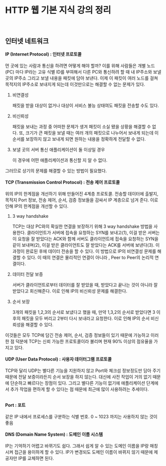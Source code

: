 # HTTP 웹 기본 지식 강의 정리
<br>

## 인터넷 네트워크

**IP (Internet Protocol) : 인터넷 프로토콜**
<br><br>
먼 곳에 있는 사람과 통신을 하려면 어떻게 해야 할까? 이를 위해 사람들은 개별 노드 (PC) 마다 IP라는 고유 식별 ID를 부여해서 다른 PC와 통신하려 할 때 내 IP주소와 보낼 곳의 IP주소 그리고 보낼 내용을 패킷에 담아 보낸다. 이제 이 패킷이 여러 노드를 걸쳐 목적지의 IP주소로 보내지게 되는데 이것만으로는 해결할 수 없는 문제가 있다. 

1. 비연결성 
    
    패킷을 받을 대상이 없거나 대상이 서비스 불능 상태여도 패킷을 전송할 수도 있다.
    

1. 비신뢰성
    
    패킷을 보내는 과정 중 어떠한 문제가 생겨 패킷이 소실 됐을 상황을 해결할 수 없다. 또, 크기가 큰 패킷을 보낼 때는 여러 개의 패킷으로 나누어서 보내게 되는데 이 순서를 보장하지 않고 보내게 되면 원하는 내용을 정확하게 전달할 수 없다.
    

1. 보낼 곳의 서버 통신 애플리케이션이 둘 이상일 경우
    
    이 경우에 어떤 애플리케이션과 통신할 지 알 수 없다.

그러므로 상기의 문제를 해결할 수 있는 방법이 필요했다.
<br><br>
**TCP (Transmission Control Protocol) : 전송 제어 프로토콜**
<br><br>
위의 IP의 한계점을 개선하기 위해 만들어진 4계층 프로토콜. 전송할 데이터에 출발지, 목적지 Port 정보, 전송 제어, 순서, 검증 정보들을 감싸서 IP 계층으로 넘겨 준다. 이로 인해 IP의 한계점을 개선할 수 있다.

1. 3 way handshake
    
    TCP는 대상 PC와의 확실한 연결을 보장하기 위해 3 way handshake 방법을 사용한다. 클라이언트가 서버에 접속을 요청하는 SYN를 보내고(1), 이걸 받은 서버는 이 요청을 잘 받았다는 ACK와 함께 서버도 클라이언트에 접속을 요청하는 SYN을 같이 보내며(2), 이걸 받은 클라이언트도 잘 받았다는 ACK를 서버에 보낸다(3). 이 과정이 완료된 후에 데이터 전송을 할 수 있다. 이 방법으로 IP의 비연결성 문제를 해결할 수 있다. 이 때의 연결은 물리적인 연결이 아니라 , Peer to Peer의 논리적 연결이다.
    
2. 데이터 전달 보증
    
    서버가 클라이언트로부터 데이터를 잘 받았을 때, 받았다고 끝나는 것이 아니라 잘 받았다고 회신해준다. 이로 인해 IP의 비신뢰성 문제를 해결한다.
    

1. 순서 보장
    
    3개의 패킷을 1,2,3의 순서로 보냈다고 했을 때, 만약 1,3,2의 순서로 받았다면 3 이후의 패킷을 모두 버리고 2부터 다시 보내라고 요청한다. 이로 인해 IP의 순서 비신뢰성을 해결할 수 있다.
    

이것들은 모두 TCP에 담긴 전송 제어, 순서, 검증 정보들이 있기 때문에 가능하고 이러한 점 덕분에 TCP는 신뢰 가능한 프로토콜이라 불리며 현재 90% 이상의 점유율을 가지고 있다.
<br><br>
**UDP (User Data Protocol) : 사용자 데이터그램 프로토콜**
<br><br>
TCP와 달리 UDP는 별다른 기능을 지원하지 않고 Port와 체크섬 정보정도만 담아 주기 때문에 전달 보증이라든지 순서 보장을 하지 않는다. 대신에 사전 작업이 거의 없기 때문에 단순하고 빠르다는 장점이 있다. 그리고 별다른 기능이 없기에 애플리케이션 단계에서 추가 작업을 편하게 할 수 있다는 점 때문에 최근에 많이 사용하려는 추세이다.
<br><br>

**Port : 포트**
<br><br>
같은 IP 내에서 프로세스를 구분하는 식별 번호. 0 ~ 1023 까지는 사용하지 않는 것이 좋음
<br><br>
**DNS (Domain Name System) : 도메인 이름 시스템** 
<br><br>
IP는 기억하기 어렵고 바뀌기도 쉽다. 그래서 쉽게 알 수 있는 도메인 이름을 IP랑 매칭시켜 접근을 용이하게 할 수 있다. IP가 변경되도 도메인 이름이 바뀌지 않기 때문에 제공자만 IP를 교체하면 된다.
<br><br>
